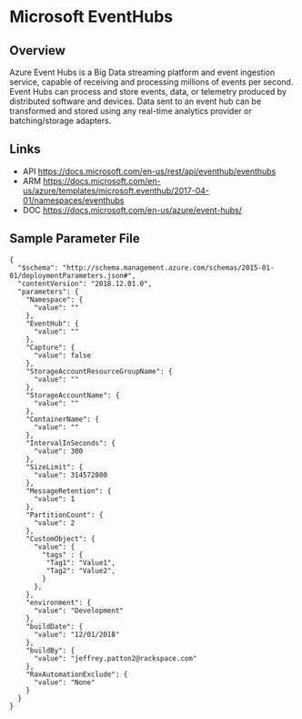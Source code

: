 # Microsoft EventHubs

## Overview
Azure Event Hubs is a Big Data streaming platform and event ingestion service, capable of receiving and processing millions of events per second. Event Hubs can process and store events, data, or telemetry produced by distributed software and devices. Data sent to an event hub can be transformed and stored using any real-time analytics provider or batching/storage adapters.

## Links
- API https://docs.microsoft.com/en-us/rest/api/eventhub/eventhubs
- ARM https://docs.microsoft.com/en-us/azure/templates/microsoft.eventhub/2017-04-01/namespaces/eventhubs
- DOC https://docs.microsoft.com/en-us/azure/event-hubs/

## Sample Parameter File
```
{
  "$schema": "http://schema.management.azure.com/schemas/2015-01-01/deploymentParameters.json#",
  "contentVersion": "2018.12.01.0",
  "parameters": {
    "Namespace": {
      "value": ""
    },
    "EventHub": {
      "value": ""
    },
    "Capture": {
      "value": false
    },
    "StorageAccountResourceGroupName": {
      "value": ""
    },
    "StorageAccountName": {
      "value": ""
    },
    "ContainerName": {
      "value": ""
    },
    "IntervalInSeconds": {
      "value": 300
    },
    "SizeLimit": {
      "value": 314572800
    },
    "MessageRetention": {
      "value": 1
    },
    "PartitionCount": {
      "value": 2
    },
    "CustomObject": {
      "value": {
        "tags" : {
         "Tag1": "Value1",
         "Tag2": "Value2",
        }
      },
    },
    "environment": {
      "value": "Development"
    },
    "buildDate": {
      "value": "12/01/2018"
    },
    "buildBy": {
      "value": "jeffrey.patton2@rackspace.com"
    },
    "RaxAutomationExclude": {
      "value": "None"
    }
  }
}
```